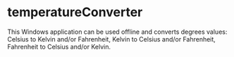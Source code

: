 # temperatureConverter

This Windows application can be used offline and converts degrees values: Celsius to Kelvin and/or Fahrenheit, Kelvin to Celsius and/or Fahrenheit,  Fahrenheit to Celsius and/or Kelvin.
